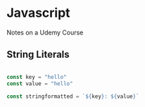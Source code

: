 # Javascript

Notes on a Udemy Course 

## String Literals

```javascript

const key = "hello"
const value = "hello"

const stringformatted = `${key}: ${value}`

```